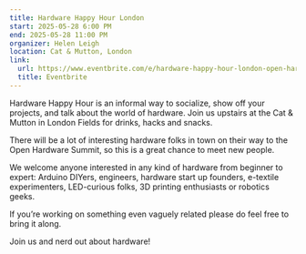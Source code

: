 ```yaml
---
title: Hardware Happy Hour London
start: 2025-05-28 6:00 PM
end: 2025-05-28 11:00 PM
organizer: Helen Leigh
location: Cat & Mutton, London
link:
  url: https://www.eventbrite.com/e/hardware-happy-hour-london-open-hardware-summit-edition-tickets-1363722463599
  title: Eventbrite
---
```


Hardware Happy Hour is an informal way to socialize, show off your projects, and talk about the world of hardware. Join us upstairs at the Cat & Mutton in London Fields for drinks, hacks and snacks.

There will be a lot of interesting hardware folks in town on their way to the Open Hardware Summit, so this is a great chance to meet new people.

We welcome anyone interested in any kind of hardware from beginner to expert: Arduino DIYers, engineers, hardware start up founders, e-textile experimenters, LED-curious folks, 3D printing enthusiasts or robotics geeks.

If you’re working on something even vaguely related please do feel free to bring it along.

Join us and nerd out about hardware!
